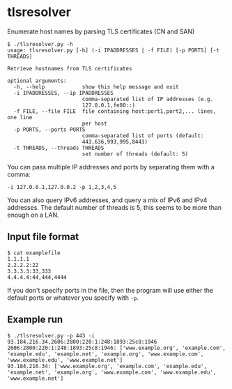 # tlsresolver
Enumerate host names by parsing TLS certificates (CN and SAN)

```
$ ./tlsresolver.py -h
usage: tlsresolver.py [-h] (-i IPADDRESSES | -f FILE) [-p PORTS] [-t THREADS]

Retrieve hostnames from TLS certificates

optional arguments:
  -h, --help            show this help message and exit
  -i IPADDRESSES, --ip IPADDRESSES
                        comma-separated list of IP addresses (e.g.
                        127.0.0.1,fe80::)
  -f FILE, --file FILE  file containing host:port1,port2,... lines, one line
                        per host
  -p PORTS, --ports PORTS
                        comma-separated list of ports (default:
                        443,636,993,995,8443)
  -t THREADS, --threads THREADS
                        set number of threads (default: 5)
```

You can pass multiple IP addresses and ports by separating them with a comma:

```
-i 127.0.0.1,127.0.0.2 -p 1,2,3,4,5
```

You can also query IPv6 addresses, and query a mix of IPv6 and IPv4 addresses. The default number of threads is 5, this seems to be more than enough on a LAN.

## Input file format

```
$ cat examplefile
1.1.1.1
2.2.2.2:22
3.3.3.3:33,333
4.4.4.4:44,444,4444
```

If you don't specify ports in the file, then the program will use either the default ports or whatever you specify with `-p`.

## Example run

```
$ ./tlsresolver.py -p 443 -i 93.184.216.34,2606:2800:220:1:248:1893:25c8:1946
2606:2800:220:1:248:1893:25c8:1946: ['www.example.org', 'example.com', 'example.edu', 'example.net', 'example.org', 'www.example.com', 'www.example.edu', 'www.example.net']
93.184.216.34: ['www.example.org', 'example.com', 'example.edu', 'example.net', 'example.org', 'www.example.com', 'www.example.edu', 'www.example.net']
```

